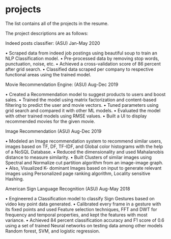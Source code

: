 # projects

The list contains all of the projects in the resume.

The project descriptions are as follows:

Indeed posts classifier:										        (ASU)  Jan-May 2020

•	Scraped data from indeed job postings using beautiful soup to train an NLP Classification model. 
•	Pre-processed data by removing stop words, punctuation, noise, etc.
•	Achieved a cross-validation score of 86 percent after grid search.
•	Classified data scraped per company to respective functional areas using the trained model.

Movie Recommendation Engine:								                      (ASU)  Aug-Dec 2019

•	Created a Recommendation model to suggest products to users and boost sales.
•	Trained the model using matrix factorization and content-based filtering to predict the user and movie vectors.
•	Tuned parameters using grid search and compared it with other ML models.
•	Evaluated the model with other trained models using RMSE values.
•	Built a UI to display recommended movies for the given movie.

Image Recommendation										       (ASU)  Aug-Dec 2019

•	Modeled an Image recommendation system to recommend similar users, images based on TF, DF, TF-IDF, and Global color histograms with the help of a NoSQL Database.
•	Reduced the dimensionality and used Mahalanobis distance to measure similarity. 
•	Built Clusters of similar images using Spectral and Normalize cut partition algorithm from an image-image graph.
•	Also, Visualized K- dominant Images based on input to generate relevant images using Personalized page ranking algorithm, Locality sensitive Hashing.

American Sign Language Recognition								       (ASU) Aug-May 2018

•	Engineered a Classification model to classify Sign Gestures based on video key point data generated.
•	Calibrated every frame in a gesture with its fixed points and used Feature selection techniques, FFT and DWT for frequency and temporal properties, and kept the features with most variance.
•	Achieved 84 percent classification accuracy and F1 score of 0.6 using a set of trained Neural networks on testing data 
among other models  Random forest, SVM, and logistic regression. 

